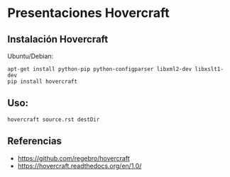 Presentaciones Hovercraft
=========================

Instalación Hovercraft 
----------------------

Ubuntu/Debian:

	apt-get install python-pip python-configparser libxml2-dev libxslt1-dev 
	pip install hovercraft

Uso:
----

	hovercraft source.rst destDir 

Referencias
-----------

* https://github.com/regebro/hovercraft
* https://hovercraft.readthedocs.org/en/1.0/
